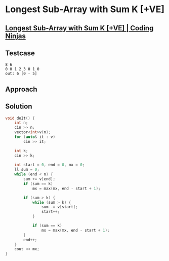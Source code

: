 # Longest Sub-Array with Sum K [+VE]
## [Longest Sub-Array with Sum K [+VE] | Coding Ninjas](https://www.codingninjas.com/studio/problems/longest-subarray-with-sum-k_6682399?utm_source=youtube&utm_medium=affiliate&utm_campaign=striver_Arrayproblems)

## Testcase
```
8 6
0 0 1 2 3 0 1 0
out: 6 [0 - 5]
```

## Approach


## Solution
```cpp
void doIt() { 
    int n;
    cin >> n; 
    vector<int>v(n);
    for (auto& it : v)
        cin >> it;

    int k; 
    cin >> k;
    
    int start = 0, end = 0, mx = 0;
    ll sum = 0;
    while (end < n) {
        sum += v[end];
        if (sum == k) 
            mx = max(mx, end - start + 1);

        if (sum > k) {
            while (sum > k) {
                sum -= v[start];
                start++;
            }

            if (sum == k) 
                mx = max(mx, end - start + 1);
        }
        end++;
    }
    cout << mx;
}
```
